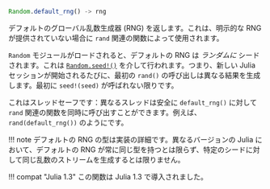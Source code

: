 ```julia
Random.default_rng() -> rng
```

デフォルトのグローバル乱数生成器 (RNG) を返します。これは、明示的な RNG が提供されていない場合に `rand` 関連の関数によって使用されます。

`Random` モジュールがロードされると、デフォルトの RNG は *ランダムに* シードされます。これは [`Random.seed!()`](@ref) を介して行われます。つまり、新しい Julia セッションが開始されるたびに、最初の `rand()` の呼び出しは異なる結果を生成します。最初に `seed!(seed)` が呼ばれない限りです。

これはスレッドセーフです：異なるスレッドは安全に `default_rng()` に対して `rand` 関連の関数を同時に呼び出すことができます。例えば、`rand(default_rng())` のようにです。

!!! note
    デフォルトの RNG の型は実装の詳細です。異なるバージョンの Julia において、デフォルトの RNG が常に同じ型を持つとは限らず、特定のシードに対して同じ乱数のストリームを生成するとは限りません。


!!! compat "Julia 1.3"
    この関数は Julia 1.3 で導入されました。

